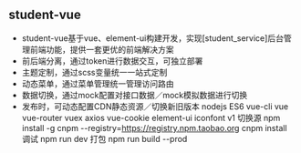 ## student-vue
- student-vue基于vue、element-ui构建开发，实现[student_service]后台管理前端功能，提供一套更优的前端解决方案
- 前后端分离，通过token进行数据交互，可独立部署
- 主题定制，通过scss变量统一一站式定制
- 动态菜单，通过菜单管理统一管理访问路由
- 数据切换，通过mock配置对接口数据／mock模拟数据进行切换
- 发布时，可动态配置CDN静态资源／切换新旧版本
nodejs
ES6
vue-cli
vue
vue-router
vuex
axios
vue-cookie
element-ui
iconfont
v1
切换源
npm install -g cnpm --registry=https://registry.npm.taobao.org
cnpm install
调试
npm run dev
打包
npm run build --prod
